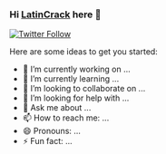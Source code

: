 ### Hi [LatinCrack][website] here 👋

[![Twitter Follow](https://img.shields.io/twitter/follow/LatinCrack?color=1DA1F2&label=LatinCrack&logo=twitter&style=for-the-badge)](https://twitter.com/LatinCrack)

Here are some ideas to get you started:

- 🔭 I’m currently working on ...
- 🌱 I’m currently learning ...
- 👯 I’m looking to collaborate on ...
- 🤔 I’m looking for help with ...
- 💬 Ask me about ...
- 📫 How to reach me: ...
- 😄 Pronouns: ...
- ⚡ Fun fact: ...

<!-- LINKS -->

[website]: https://latincrack.click/
